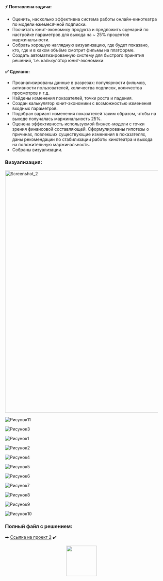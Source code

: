 #### :zap: Поставлена задача:	
- Оценить, насколько эффективна система работы онлайн-кинотеатра по модели ежемесячной подписки.
-	Посчитать юнит-экономику продукта и предложить сценарий по настройке параметров для выхода на ~ 25% процентов маржинальности.
- Собрать хорошую наглядную визуализацию, где будет показано, кто, где и в каком объёме смотрит фильмы на платформе. 
-	Создать автоматизированную систему для быстрого принятия решений, т.е. калькулятор юнит-экономики

#### :white_check_mark: Сделано:

- Проанализированы данные в разрезах: популярности фильмов, активности пользователей, количества подписок, количества просмотров и т.д.
- Найдены изменения показателей, точки роста и падения.
- Создан калькулятор юнит-экономики с возможностью изменения входных параметров.
- Подобран вариант изменения показателей таким образом, чтобы на выходе получалась маржинальность 25%.
- Оценена эффективность используемой бизнес-модели с точки зрения финансовой составляющей. Сформулированы гипотезы о причинах, повлекших существующие изменения в показателях, даны рекомендации по стабилизации работы кинотеатра и выхода на положительную маржинальность.
- Собраны визуализации.


### Визуализация:

<img width="798" alt="Screenshot_2" src="https://github.com/Ulyana-Navros/Project-2/assets/139130975/8dca3599-e789-4df6-8523-e976993ec251">

![Рисунок11](https://github.com/Ulyana-Navros/Project-2/assets/139130975/45337be5-52e4-4403-b6bf-e0483d4453f5)

![Рисунок3](https://github.com/Ulyana-Navros/Project-2/assets/139130975/a7c14bfa-d832-4ca9-9f3a-5238c0127d9a)

![Рисунок1](https://github.com/Ulyana-Navros/Project-2/assets/139130975/9c62c093-58a8-4dfa-98a0-79e167cd919e)

![Рисунок2](https://github.com/Ulyana-Navros/Project-2/assets/139130975/78ac922a-c7a9-427f-81ac-e0a3aeccdc83)

![Рисунок4](https://github.com/Ulyana-Navros/Project-2/assets/139130975/5ed00ab2-e098-4001-aa3b-e3a914f0984c)

![Рисунок5](https://github.com/Ulyana-Navros/Project-2/assets/139130975/e1f1446d-e426-452b-9aa9-c778b3e56b6d)

![Рисунок6](https://github.com/Ulyana-Navros/Project-2/assets/139130975/6963b0f2-b829-420a-8d9e-e326be0615ba)

![Рисунок7](https://github.com/Ulyana-Navros/Project-2/assets/139130975/c4a4ef1a-4e20-4648-80f8-c1439eabb1f1)

![Рисунок8](https://github.com/Ulyana-Navros/Project-2/assets/139130975/3acbac8e-e2ba-43f8-b3e8-b07f100878a4)

![Рисунок9](https://github.com/Ulyana-Navros/Project-2/assets/139130975/929e448b-ea78-47d9-8fa4-462d1b83126f)

![Рисунок10](https://github.com/Ulyana-Navros/Project-2/assets/139130975/a879e5ce-9319-454b-b8dc-212202377b0f)


### Полный файл с решением:

:arrow_right: <a href="https://github.com/Ulyana-Navros/Project-2/blob/main/%D0%9F%D1%80%D0%BE%D0%B5%D0%BA%D1%82%202.zip">Ссылка на проект 2</a>
:heavy_check_mark:

<div id="header" align="center">
  <img src="https://media.giphy.com/media/M9gbBd9nbDrOTu1Mqx/giphy.gif" width="100"/>
</div>
